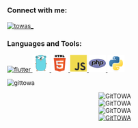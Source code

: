 <h3 align="left">Connect with me:</h3>
<p align="left">
  <a href="https://twitter.com/towas_" target="blank">
    <img align="center" src="https://raw.githubusercontent.com/rahuldkjain/github-profile-readme-generator/master/src/images/icons/Social/twitter.svg" alt="towas_" height="30" width="40" />
  </a>
</p>

<h3 align="left">Languages and Tools:</h3>
<p align="left"> 
  <a href="https://flutter.dev" target="_blank" rel="noreferrer">
    <img src="https://www.vectorlogo.zone/logos/flutterio/flutterio-icon.svg" alt="flutter" width="40" height="40"/>
  </a> 
  <a href="https://golang.org" target="_blank" rel="noreferrer">
    <img src="https://raw.githubusercontent.com/devicons/devicon/master/icons/go/go-original.svg" alt="go" width="40" height="40"/>
  </a> 
  <a href="https://www.w3.org/html/" target="_blank" rel="noreferrer">
    <img src="https://raw.githubusercontent.com/devicons/devicon/master/icons/html5/html5-original-wordmark.svg" alt="html5" width="40" height="40"/>
  </a> 
  <a href="https://developer.mozilla.org/en-US/docs/Web/JavaScript" target="_blank" rel="noreferrer">
    <img src="https://raw.githubusercontent.com/devicons/devicon/master/icons/javascript/javascript-original.svg" alt="javascript" width="40" height="40"/>
  </a> 
  <a href="https://www.php.net" target="_blank" rel="noreferrer">
    <img src="https://raw.githubusercontent.com/devicons/devicon/master/icons/php/php-original.svg" alt="php" width="40" height="40"/>
  </a> 
  <a href="https://www.python.org" target="_blank" rel="noreferrer">
    <img src="https://raw.githubusercontent.com/devicons/devicon/master/icons/python/python-original.svg" alt="python" width="40" height="40"/>
  </a> 
</p>

<p align="left">
  <img src="https://komarev.com/ghpvc/?username=GitTOWA&label=Profile%20views&color=0e75b6&style=flat" alt="gittowa" />
</p>

<div align="center">
  <img src="https://github-readme-streak-stats.herokuapp.com/?user=GitTOWA&" alt="GitTOWA" />
</div>

<div align="center">
  <img src="https://github-readme-stats.vercel.app/api/top-langs?username=GitTOWA&show_icons=true&locale=en&layout=donut" alt="GitTOWA" />
</div>

<div align="center">
  <img src="https://github-readme-stats.vercel.app/api?username=GitTOWA&show_icons=true&locale=en" alt="GitTOWA" />
</div>

<div align="center">
  <a href="https://github.com/ryo-ma/github-profile-trophy">
    <img src="https://github-profile-trophy.vercel.app/?username=GitTOWA" alt="GitTOWA" />
  </a>
</div>
